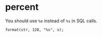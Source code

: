 # percent

You should use `%e` instead of `%s` in SQL calls.

```pawn
format(str, 128, "%s", s);
```
